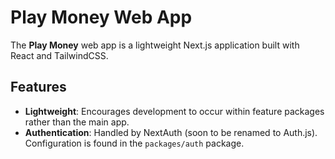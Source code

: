 # Play Money Web App

The **Play Money** web app is a lightweight Next.js application built with React and TailwindCSS.

## Features

- **Lightweight**: Encourages development to occur within feature packages rather than the main app.
- **Authentication**: Handled by NextAuth (soon to be renamed to Auth.js). Configuration is found in the `packages/auth` package.
